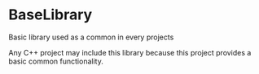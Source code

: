 # BaseLibrary
Basic library used as a common in every projects

Any C++ project may include this library because this project provides a basic common functionality.
